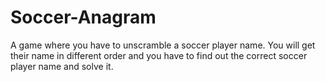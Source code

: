 # Soccer-Anagram
A game where you have to unscramble a soccer player name. You will get their name in different order and you have to find out the correct soccer player name and solve it.
